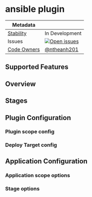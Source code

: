 # ansible plugin

| Metadata        |           |
| ------------- |-----------|
|[Stability](/README.md#stability-levels)     | In Development   |
| Issues        | [![Open issues](https://img.shields.io/github/issues-search/pipe-cd/community-plugins?query=is%3Aissue%20is%3Aopen%20label%3Aplugin%2Fansible%20&label=open&color=orange)](https://github.com/pipe-cd/community-plugins/issues?q=is%3Aopen+is%3Aissue+label%3Aplugin%2Fansible) |
| [Code Owners](/CONTRIBUTING.md#becoming-a-code-owner)   |  [@ntheanh201](https://github.com/@ntheanh201)  |

## Supported Features
<!-- 
- QuickSync
- PipelineSync
- Prune
- LiveState View
- DriftDetection
- PlanPreview
-->

<!-- You can add additional rows like 'PipelineSync by Istio', 'Analysis by <some-o11y-provider>', etc. -->

<!-- For a stages plugin, only PipelineSync would be supported in most cases. -->

## Overview

<!-- e.g. This is a plugin for deploying xxx. -->

## Stages

<!-- ### XXX stage -->
<!-- e.g. This stage shows a message on UI. -->

<!-- ### YYY stage -->

## Plugin Configuration

### Plugin scope config

<!-- 
Plugin scope config means 'HERE':

```yaml
kind: Piped
spec:
    plugins:
      - name: xxx
        port: 7002
        url: https://...
        config: # <-------- HERE
            aaa: ...
            bbb: ...
        deployTargets: 
          - name: cluster1
            ...
``` 

| Field | Type | Description | Required | Default |
|-|-|-|-|-|
| aaa | string | ... | Yes |  |
| bbb | map[string]string | ... | No |  |

-->

### Deploy Target config

<!-- 
Deploy Target config means 'HERE':

```yaml
kind: Piped
spec:
    plugins:
      - name: xxx
        port: 7002
        config:
            ...
        deployTargets: 
          - name: cluster1
            config:  # <-------- HERE
                ppp: ...
                qqq: ...
          - name: cluster2
            config: ...
``` 

| Field | Type | Description | Required | Default |
|-|-|-|-|-|
| ppp | string | ... | Yes | |
| qqq | map[string]string | ... | No | |

-->


## Application Configuration

### Application scope options
<!-- 
'Application scope options' means 'HERE':

```yaml
kind: Application
spec: 
    plugins: 
        xxx: 
          - name: xxx
            with: # <-------- HERE
                name:  ...
                labels: ...
                some: ...
```
-->

### Stage options
<!-- 

'Stage options' means 'HERE': 
```yaml
kind: Application
spec: 
    pipeline: 
        stages: 
          - name: xxx
            with: # <-------- HERE
                name:  ...
                labels: ...
                some: ...
```

#### XXX stage

| Field | Type | Description | Required | Default |
|-|-|-|-|-|
| name | string | The name to be shown in the stage. | Yes |
| labels | map[string]string | ... | No | | 
| some | [yourtype](#yourtype) | ... | No | |

##### yourtype

| Field | Type | Description | Required | Default |
|-|-|-|-|-|
| aaa | bool | ... | No | false |
| bbb | int | ... | No | 0 | 

#### YYY stage

| Field | Type | Description | Required | Default |
|-|-|-|-|-|
| messages | []string | The messages to be shown in the stage. | No | [""] |

-->

<!-- You can add additional sections if needed. -->